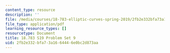 ```yaml
---
content_type: resource
description: ''
file: /media/courses/18-783-elliptic-curves-spring-2019/2fb2e332bfa73a1664446e0bc2d873aa_MIT18_783S19_pset9.pdf
file_type: application/pdf
learning_resource_types: []
resourcetype: Document
title: 18.783 S19 Problem Set 9
uid: 2fb2e332-bfa7-3a16-6444-6e0bc2d873aa
---
```

